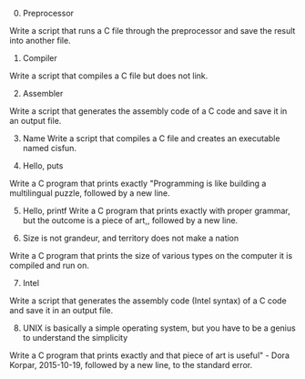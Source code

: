 0. Preprocessor

Write a script that runs a C file through the preprocessor and save the result into another file.

 1. Compiler

Write a script that compiles a C file but does not link.

 2. Assembler

Write a script that generates the assembly code of a C code and save it in an output file.

 3. Name
Write a script that compiles a C file and creates an executable named cisfun.

 4. Hello, puts

Write a C program that prints exactly "Programming is like building a multilingual puzzle, followed by a new line.

 5. Hello, printf
Write a C program that prints exactly with proper grammar, but the outcome is a piece of art,, followed by a new line.

 6. Size is not grandeur, and territory does not make a nation

Write a C program that prints the size of various types on the computer it is compiled and run on.

 7. Intel

Write a script that generates the assembly code (Intel syntax) of a C code and save it in an output file.

 8. UNIX is basically a simple operating system, but you have to be a genius to understand the simplicity

Write a C program that prints exactly and that piece of art is useful" - Dora Korpar, 2015-10-19, followed by a new line, to the standard error.
